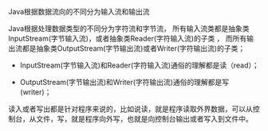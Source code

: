 Java根据数据流向的不同分为输入流和输出流

Java根据处理数据类型的不同分为字符流和字节流， 所有输入流类都是抽象类InputStream(字节输入流)，或者抽象类Reader(字符输入流)的子类 ， 而所有输出流都是抽象类OutputStream(字节输出流)或者Writer(字符输出流)的子类；

- InputStream(字节输入流)和Reader(字符输入流)通俗的理解都是读（read）；

- OutputStream(字节输出流)和Writer(字符输出流)通俗的理解都是写(writer)；

读入或者写出都是针对程序来说的，比如说读，就是程序读取外界数据，可以从控制台，从文件，写，就是程序向外写，也就是向控制台输出或者写入到文件中。


